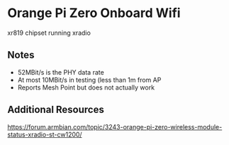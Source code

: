 # Orange Pi Zero Onboard Wifi
xr819 chipset running xradio

## Notes 
* 52MBit/s is the PHY data rate
* At most 10MBit/s in testing (less than 1m from AP
* Reports Mesh Point but does not actually work

## Additional Resources
https://forum.armbian.com/topic/3243-orange-pi-zero-wireless-module-status-xradio-st-cw1200/
